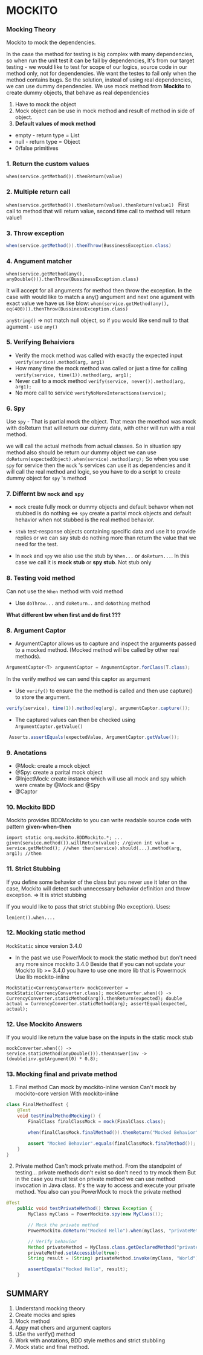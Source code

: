 # MOCKITO
### Mocking Theory
Mockito to mock the dependencies.

In the case the method for testing is big complex with many dependencies, so when run the unit test it can be fail by dependencies, It's from our target testing - we would like to test for scope of our logics, source code in our method only, not for dependencies. We want the testes to fail only when the method contains bugs.
So the solution, insteal of using real dependencies, we can use dummy dependencies.
We use mock method from **Mockito** to create dummy objects, that behave as real dependencies

1. Have to mock the object
2. Mock object can be use in mock method and result of method in side of object. 
3. **Default values of mock method**
 -  empty - return type = List
 - null - return type = Object
 - 0/false primitives
### 1. Return the custom values
 ``when(service.getMethod()).thenReturn(value) ``
### 2. Multiple return call
``when(service.getMethod()).thenReturn(value).thenReturn(value1) ``
First call to method that will return value, second time call to method will return value1
### 3. Throw exception
```java
when(service.getMethod()).thenThrow(BussinessException.class)
```
### 4. Angument matcher
``when(service.getMethod(any(), anyDouble())).thenThrow(BussinessException.class)``

It will accept for all anguments for method then throw the exception.
In the case with would like to match a any() angument and next one agument with exact value we have us like blow:
``when(service.getMethod(any(), eq(400))).thenThrow(BussinessException.class)``

``anyString()`` => not match null object, so if you would like send null to that agument - use ``any()``

### 5. Verifying Behaiviors
-  Verify the mock method was called with exactly the expected input
``verify(service).method(arg, arg1)``
- How many time the mock method was called or just a time for calling
``verify(service, time(1)).method(arg, arg1);``
- Never call to a mock method
``verify(service, never()).method(arg, arg1);``
- No more call to service
``verifyNoMoreInteractions(service);``

### 6. Spy
Use ``spy`` - That is partial mock the object. That mean the moethod was mock with doReturn that will return our dummy data, with other will run with a real method.

we will call the actual methods from actual classes. So in situation spy method also should be return our dummy object we can use
``
doReturn(expectedObject).when(service).method(arg);
``
So when you use ``spy`` for service then the ``mock`` 's services can use it as dependencies and it will call the real method and logic, so you have to do a script to create dummy object for ``spy`` 's method

### 7. **Differnt bw ``mock`` and ``spy``**
- ``mock`` create fully mock or dummy objects and default behavor when not stubbed is do nothing <=> ``spy`` create a parital mock objects and default hehavior when not stubbed is the real method behavior.
- ``stub`` test-response objects containing specific data and use it to provide replies or we can say stub do nothing more than return the value that we need for the test.

- In ``mock`` and ``spy`` we also use the stub by ``When...`` or ``doReturn...``. In this case we call it is **mock stub** or **spy stub**. Not stub only

### 8. Testing void method
Can not use the ``When`` method with void method
- Use ``doThrow...`` and ``doReturn..`` and ``doNothing`` method 

**What different bw when first and do first ???**
### 8. Argument Captor
- ArgumentCaptor allows us to capture and inspect the arguments passed to a mocked method. (Mocked method will be called by other real methods).
```java
ArgumentCaptor<T> argumentCaptor = AngumentCaptor.forClass(T.class);
```
In the verify method we can send this captor as argument
- Use ``verify()`` to ensure the the method is called and then use capture() to store the argument.
```java
verify(service), time(1)).method(eq(arg), argumentCaptor.capture());
```
- The captured values can then be checked using ``ArgumentCaptor.getValue()``
```java
 Asserts.assertEquals(expectedValue, ArgumentCaptor.getValue());
```
### 9. Anotations
- @Mock: create a mock object
- @Spy: create a parital mock  object
- @InjectMock: create instance which will use all mock and spy which were create by @Mock and @Spy
- @Captor
### 10. Mockito BDD
Mockito provides BDDMockito to you can write readable source code with pattern **given-when-then**

``
import static org.mockito.BDDMockito.*;
...
given(service.method()).willReturn(value); //given
int value = service.getMethod(); //when
then(service).should(...).method(arg, arg1); //then
``
### 11. Strict Stubbing
If you define some behavior of the class but you never use it later on the case, Mockito will detect such unnecessary behavior definition and throw exception.
=> It is strict stubbing

If you would like to pass that strict stubbing (No exception). Uses:

``lenient().when....``

### 12. Mocking static method
``MockStatic`` since version 3.4.0
- In the past we use PowerMock to mock the static method but don't need any more since mockito 3.4.0
    Beside that if you can not update your Mockito lib >= 3.4.0 you have to use one more lib that is Powermock
Use lib mockito-inline

``
MockStatic<CurrencyConverter> mockConverter = mockStatic(CurrencyConverter.class);
mockConverter.when(() -> CurrencyConverter.staticMethod(arg)).thenReturn(expected);
double actual = CurrencyConverter.staticMethod(arg);
assertEqual(expected, actual);
``

### 12. Use Mockito Answers
If you would like return the value base on the inputs in the static mock stub

``
mockConverter.when(() -> service.staticMethod(anyDouble())).thenAnswer(inv -> (double)inv.getArgument(0) * 0.8);
``
### 13. Mocking final and private method
1. Final method
   Can mock by mockito-inline version
   Can't mock by mockito-core version
   With mockito-inline
```java
class FinalMethodTest {
    @Test
    void testFinalMethodMocking() {
        FinalClass finalClassMock = mock(FinalClass.class);

        when(finalClassMock.finalMethod()).thenReturn("Mocked Behavior");

        assert "Mocked Behavior".equals(finalClassMock.finalMethod());
    }
}
```
2. Private method
   Can't mock private method.
   From the standpoint of testing... private methods don't exist so don't need to try mock them
   But in the case you must test on private method we can use method invocation in Java class. It's the way to access and execute your private method.
   You also can you PowerMock to mock the private method
```java
@Test
    public void testPrivateMethod() throws Exception {
        MyClass myClass = PowerMockito.spy(new MyClass());

        // Mock the private method
        PowerMockito.doReturn("Mocked Hello").when(myClass, "privateMethod", "World");

        // Verify behavior
        Method privateMethod = MyClass.class.getDeclaredMethod("privateMethod", String.class);
        privateMethod.setAccessible(true);
        String result = (String) privateMethod.invoke(myClass, "World");

        assertEquals("Mocked Hello", result);
    }
```

   ## SUMMARY
1. Understand mocking theory
2. Create mocks and spies
3. Mock method
4. Appy mat chers and argument captors
5. USe the verify() method
6. Work with anotations, BDD style methos and strict stubbling
7. Mock static and final method.
